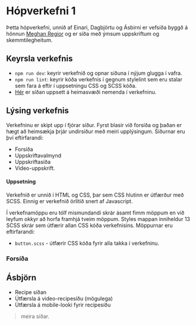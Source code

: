 # Hópverkefni 1

Þetta hópverkefni, unnið af Einari, Dagbjörtu og Ásbirni er vefsíða byggð á hönnun [Meghan Regior](https://twitter.com/meghanregior) og er síða með ýmsum uppskriftum og skemmtilegheitum.

## Keyrsla verkefnis

- `npm run dev`: keyrir verkefnið og opnar síðuna í nýjum glugga í vafra.
- `npm run lint`: keyrir kóða verkefnis í gegnum stylelint sem eru stalar sem fara á eftir í uppsetningu CSS og SCSS kóða.
- [Hér](www.youtube.com) er síðan uppsett á heimasvæði nemenda í verkefninu.

## Lýsing verkefnis

Verkefninu er skipt upp í fjórar síður. Fyrst blasir við forsíða og þaðan er hægt að heimsækja þrjár undirsíður með meiri upplýsingum. Síðurnar eru því eftirfarandi:

- Forsíða
- Uppskriftavalmynd
- Uppskriftasíða
- Video-uppskrift.

#### Uppsetning

Verkefnið er unnið í HTML og CSS, þar sem CSS hlutinn er útfærður með SCSS. Einnig er verkefnið örlítið snert af Javascript.

Í verkefnamöppu eru tólf mismundandi skrár ásamt fimm möppum en við leyfum okkyr að horfa framhjá tveim möppum. Styles mappan inniheldur 13 SCSS skrár sem útfærir allan CSS kóða verkefnisins. Möppurnar eru eftirfarandi: 

 - `button.scss` - útfærir CSS kóða fyrir alla takka í verkefninu.

### Forsíða

## Ásbjörn

- Recipe síðan
- Útfærsla á video-recipesíðu (mögulega)
- Útfærsla á mobile-looki fyrir recipesíðu

> meira síðar.

